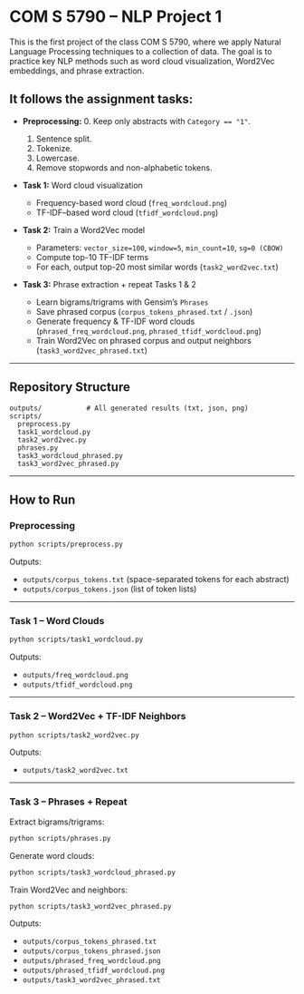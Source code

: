 # COM S 5790 – NLP Project 1

This is the first project of the class COM S 5790, where we apply Natural Language Processing techniques to a collection of data. 
The goal is to practice key NLP methods such as word cloud visualization, Word2Vec embeddings, and phrase extraction.

## It follows the assignment tasks:

- **Preprocessing:**
  0. Keep only abstracts with `Category == "1"`.
  1. Sentence split.
  2. Tokenize.
  3. Lowercase.
  4. Remove stopwords and non-alphabetic tokens.

- **Task 1:** Word cloud visualization
  - Frequency-based word cloud (`freq_wordcloud.png`)
  - TF-IDF–based word cloud (`tfidf_wordcloud.png`)

- **Task 2:** Train a Word2Vec model
  - Parameters: `vector_size=100`, `window=5`, `min_count=10`, `sg=0 (CBOW)`
  - Compute top-10 TF-IDF terms
  - For each, output top-20 most similar words (`task2_word2vec.txt`)

- **Task 3:** Phrase extraction + repeat Tasks 1 & 2
  - Learn bigrams/trigrams with Gensim’s `Phrases`
  - Save phrased corpus (`corpus_tokens_phrased.txt` / `.json`)
  - Generate frequency & TF-IDF word clouds (`phrased_freq_wordcloud.png`, `phrased_tfidf_wordcloud.png`)
  - Train Word2Vec on phrased corpus and output neighbors (`task3_word2vec_phrased.txt`)

---

## Repository Structure

```
outputs/           # All generated results (txt, json, png)
scripts/
  preprocess.py    
  task1_wordcloud.py
  task2_word2vec.py
  phrases.py     
  task3_wordcloud_phrased.py
  task3_word2vec_phrased.py
```

---

## How to Run

### Preprocessing
```bash
python scripts/preprocess.py
```
Outputs:
- `outputs/corpus_tokens.txt` (space-separated tokens for each abstract)
- `outputs/corpus_tokens.json` (list of token lists)

---

### Task 1 – Word Clouds
```bash
python scripts/task1_wordcloud.py
```
Outputs:
- `outputs/freq_wordcloud.png`
- `outputs/tfidf_wordcloud.png`

---

### Task 2 – Word2Vec + TF-IDF Neighbors
```bash
python scripts/task2_word2vec.py
```
Outputs:
- `outputs/task2_word2vec.txt`

---

### Task 3 – Phrases + Repeat
Extract bigrams/trigrams:
```bash
python scripts/phrases.py
```

Generate word clouds:
```bash
python scripts/task3_wordcloud_phrased.py
```

Train Word2Vec and neighbors:
```bash
python scripts/task3_word2vec_phrased.py
```

Outputs:
- `outputs/corpus_tokens_phrased.txt`
- `outputs/corpus_tokens_phrased.json`
- `outputs/phrased_freq_wordcloud.png`
- `outputs/phrased_tfidf_wordcloud.png`
- `outputs/task3_word2vec_phrased.txt`